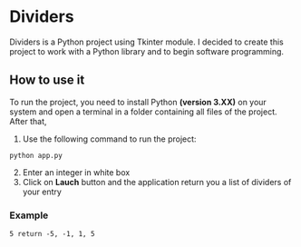 # Dividers
Dividers is a Python project using Tkinter module.
I decided to create this project to work with a Python library
and to begin software programming.

<!--## Contents
- [Dividers](#dividers)
  - [Contents](#contents)
  - [How to use it](#how-to-use-it)
    - [Example](#example)-->

## How to use it
To run the project, you need to install Python **(version 3.XX)** on your system
and open a terminal in a folder containing all files of the project.
After that, 
1. Use the following command to run the project:
 ```
 python app.py
 ```
2. Enter an integer in white box
3. Click on **Lauch** button and the application return you a list of dividers
of your entry

### Example
```
5 return -5, -1, 1, 5
```

<!--
If you use Linux, you need to install Tkinter


Open a terminal
sudo apt-get install python3-tk

Fedora
sudo dnf install python3-tkinter
-->

